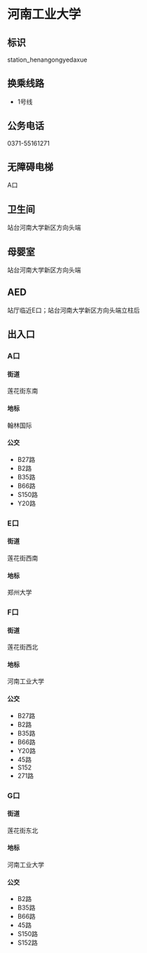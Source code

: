 # 河南工业大学

## 标识

station_henangongyedaxue

## 换乘线路

- 1号线

## 公务电话

0371-55161271

## 无障碍电梯

A口

## 卫生间

站台河南大学新区方向头端

## 母婴室

站台河南大学新区方向头端

## AED

站厅临近E口；站台河南大学新区方向头端立柱后

## 出入口

### A口

#### 街道

莲花街东南

#### 地标

翰林国际

#### 公交

- B27路
- B2路
- B35路
- B66路
- S150路
- Y20路

### E口

#### 街道

莲花街西南

#### 地标

郑州大学

### F口

#### 街道

莲花街西北

#### 地标

河南工业大学

#### 公交

- B27路
- B2路
- B35路
- B66路
- Y20路
- 45路
- S152
- 271路

### G口

#### 街道

莲花街东北

#### 地标

河南工业大学

#### 公交

- B2路
- B35路
- B66路
- 45路
- S150路
- S152路